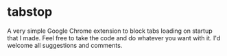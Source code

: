 tabstop
=======

A very simple Google Chrome extension to block tabs loading on startup that I made.
Feel free to take the code and do whatever you want with it.
I'd welcome all suggestions and comments.
